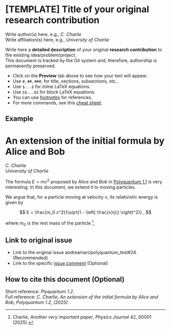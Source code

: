 # [TEMPLATE] Title of your original research contribution
Write author(s) here, e.g., _C. Charlie_\
Write affiliation(s) here, e.g., _University of Charlie_

Write here a **detailed description** of your original **research contribution** to the existing idea/problem/project.  
This document is tracked by the Git system and, therefore, authorship is permanently preserved.   

- Click on the **Preview** tab above to see how your text will appear.
- Use `#`, `##`, `###`, for title, sections, subsections, etc..
- Use `$...$` for inline LaTeX equations.  
- Use `$$...$$` for block LaTeX equations.  
- You can use [footnotes](https://www.markdownguide.org/extended-syntax/#footnotes) for references.  
- For more commands, see this [cheat sheet](https://www.markdownguide.org/cheat-sheet/).  

## Example

# An extension of the initial formula by Alice and Bob
_C. Charlie_\
_University of Charlie_

The formula $E=mc^2$ proposed by Alice and Bob in [Polyquantum 1.1](1-idea.md) is very interesting.
In this document, we extend it to moving particles.

We argue that, for a particle moving at velocity $v$, its relativistic energy is given by

$$
E =  \frac{m_0 c^2}{\sqrt{1 - \left( \frac{v}{c} \right)^2}} ,
$$

where $m_0$ is the rest mass of the particle [^1].

[^1]: Charlie, *Another very important paper*, *Physics Journal* 42, 00001 (2025).  



## Link to original issue

- Link to the original issue andreamari/polyquantum_test#24. (Recommended)
- Link to the specific [issue comment](https://github.com/andreamari/polyquantum_test/issues/24#issuecomment-3319000544)   (Optional)


## How to cite this document (Optional)
Short reference: _Plyquantum 1.2_.\
Full reference: _C. Charlie, An extension of the initial formula by Alice and Bob, Polyquantum 1.2, (2025)_.
